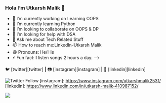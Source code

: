 ### Hola I’m Utkarsh Malik 👋


- 🔭 I’m currently working on Learning OOPS
- 🌱 I’m currently learning Python
- 👯 I’m looking to collaborate on OOPS & DP
- 🤔 I’m looking for help with DSA
- 💬 Ask me about Tech Related Stuff
- 📫 How to reach me:LinkedIn-Utkarsh Malik
- 😄 Pronouns: He/His
- ⚡ Fun fact: I listen songs 2 hours a day.
-->

 
🐦 [twitter][twitter] **|** 
📷 [instagram][instagram] **|** 
👔 [linkedin][linkedin]



![Twitter Follow](https://img.shields.io/twitter/follow/UtkarshMalik1?color=1DA1F2&logo=twitter&style=for-the-badge)
[instagram]: https://www.instagram.com/utkarshmalik2531/
[linkedin]: https://www.linkedin.com/in/utkarsh-malik-410987152/

<img src="https://github-readme-stats.vercel.app/api?username=Utkarshmalik99&&show_icons=true&title_color=ffffff&icon_color=bb2acf&text_color=daf7dc&bg_color=151515">
